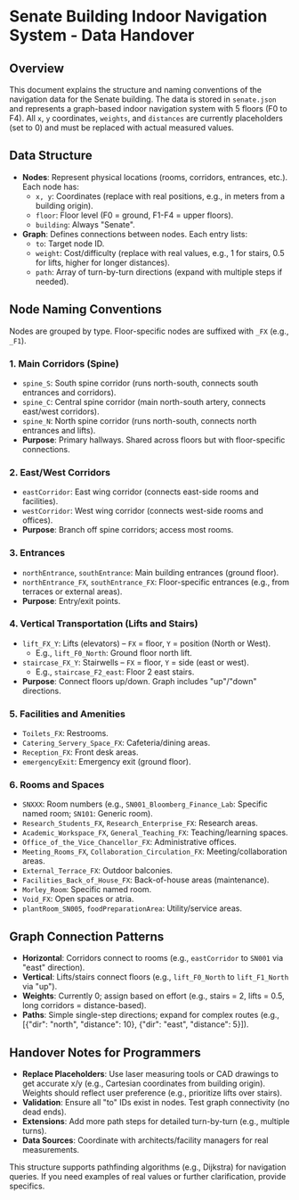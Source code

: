 # Senate Building Indoor Navigation System - Data Handover

## Overview

This document explains the structure and naming conventions of the navigation data for the Senate building. The data is stored in `senate.json` and represents a graph-based indoor navigation system with 5 floors (F0 to F4). All `x`, `y` coordinates, `weights`, and `distances` are currently placeholders (set to 0) and must be replaced with actual measured values.

## Data Structure

- **Nodes**: Represent physical locations (rooms, corridors, entrances, etc.). Each node has:
  - `x, y`: Coordinates (replace with real positions, e.g., in meters from a building origin).
  - `floor`: Floor level (F0 = ground, F1-F4 = upper floors).
  - `building`: Always "Senate".
- **Graph**: Defines connections between nodes. Each entry lists:
  - `to`: Target node ID.
  - `weight`: Cost/difficulty (replace with real values, e.g., 1 for stairs, 0.5 for lifts, higher for longer distances).
  - `path`: Array of turn-by-turn directions (expand with multiple steps if needed).

## Node Naming Conventions

Nodes are grouped by type. Floor-specific nodes are suffixed with `_FX` (e.g., `_F1`).

### 1. Main Corridors (Spine)

- `spine_S`: South spine corridor (runs north-south, connects south entrances and corridors).
- `spine_C`: Central spine corridor (main north-south artery, connects east/west corridors).
- `spine_N`: North spine corridor (runs north-south, connects north entrances and lifts).
- **Purpose**: Primary hallways. Shared across floors but with floor-specific connections.

### 2. East/West Corridors

- `eastCorridor`: East wing corridor (connects east-side rooms and facilities).
- `westCorridor`: West wing corridor (connects west-side rooms and offices).
- **Purpose**: Branch off spine corridors; access most rooms.

### 3. Entrances

- `northEntrance`, `southEntrance`: Main building entrances (ground floor).
- `northEntrance_FX`, `southEntrance_FX`: Floor-specific entrances (e.g., from terraces or external areas).
- **Purpose**: Entry/exit points.

### 4. Vertical Transportation (Lifts and Stairs)

- `lift_FX_Y`: Lifts (elevators) – `FX` = floor, `Y` = position (North or West).
  - E.g., `lift_F0_North`: Ground floor north lift.
- `staircase_FX_Y`: Stairwells – `FX` = floor, `Y` = side (east or west).
  - E.g., `staircase_F2_east`: Floor 2 east stairs.
- **Purpose**: Connect floors up/down. Graph includes "up"/"down" directions.

### 5. Facilities and Amenities

- `Toilets_FX`: Restrooms.
- `Catering_Servery_Space_FX`: Cafeteria/dining areas.
- `Reception_FX`: Front desk areas.
- `emergencyExit`: Emergency exit (ground floor).

### 6. Rooms and Spaces

- `SNXXX`: Room numbers (e.g., `SN001_Bloomberg_Finance_Lab`: Specific named room; `SN101`: Generic room).
- `Research_Students_FX`, `Research_Enterprise_FX`: Research areas.
- `Academic_Workspace_FX`, `General_Teaching_FX`: Teaching/learning spaces.
- `Office_of_the_Vice_Chancellor_FX`: Administrative offices.
- `Meeting_Rooms_FX`, `Collaboration_Circulation_FX`: Meeting/collaboration areas.
- `External_Terrace_FX`: Outdoor balconies.
- `Facilities_Back_of_House_FX`: Back-of-house areas (maintenance).
- `Morley_Room`: Specific named room.
- `Void_FX`: Open spaces or atria.
- `plantRoom_SN005`, `foodPreparationArea`: Utility/service areas.

## Graph Connection Patterns

- **Horizontal**: Corridors connect to rooms (e.g., `eastCorridor` to `SN001` via "east" direction).
- **Vertical**: Lifts/stairs connect floors (e.g., `lift_F0_North` to `lift_F1_North` via "up").
- **Weights**: Currently 0; assign based on effort (e.g., stairs = 2, lifts = 0.5, long corridors = distance-based).
- **Paths**: Simple single-step directions; expand for complex routes (e.g., [{"dir": "north", "distance": 10}, {"dir": "east", "distance": 5}]).

## Handover Notes for Programmers

- **Replace Placeholders**: Use laser measuring tools or CAD drawings to get accurate x/y (e.g., Cartesian coordinates from building origin). Weights should reflect user preference (e.g., prioritize lifts over stairs).
- **Validation**: Ensure all "to" IDs exist in nodes. Test graph connectivity (no dead ends).
- **Extensions**: Add more path steps for detailed turn-by-turn (e.g., multiple turns).
- **Data Sources**: Coordinate with architects/facility managers for real measurements.

This structure supports pathfinding algorithms (e.g., Dijkstra) for navigation queries. If you need examples of real values or further clarification, provide specifics.

